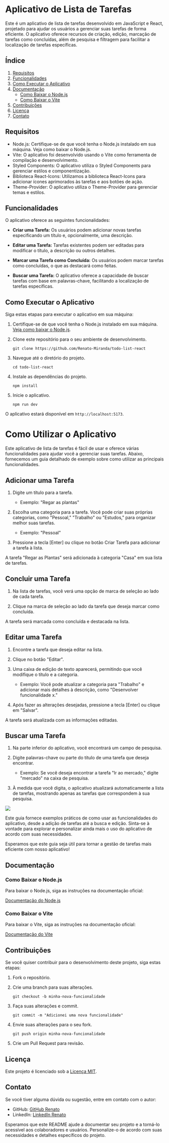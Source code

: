 # Aplicativo de Lista de Tarefas

Este é um aplicativo de lista de tarefas desenvolvido em JavaScript e React, projetado para ajudar os usuários a gerenciar suas tarefas de forma eficiente. O aplicativo oferece recursos de criação, edição, marcação de tarefas como concluídas, além de pesquisa e filtragem para facilitar a localização de tarefas específicas.

## Índice

1. [Requisitos](#requisitos)
2. [Funcionalidades](#funcionalidades)
3. [Como Executar o Aplicativo](#como-executar-o-aplicativo)
4. [Documentação](#documentação)
   - [Como Baixar o Node.js](#como-baixar-o-nodejs)
   - [Como Baixar o Vite](#como-baixar-o-vite)
5. [Contribuições](#contribuições)
6. [Licença](#licença)
7. [Contato](#contato)

## Requisitos

- Node.js: Certifique-se de que você tenha o Node.js instalado em sua máquina. Veja como baixar o Node.js.
- Vite: O aplicativo foi desenvolvido usando o Vite como ferramenta de compilação e desenvolvimento.
- Styled Components: O aplicativo utiliza o Styled Components para gerenciar estilos e componentização.
- Biblioteca React-Icons: Utilizamos a biblioteca React-Icons para adicionar ícones aprimorados às tarefas e aos botões de ação.
- Theme-Provider: O aplicativo utiliza o Theme-Provider para gerenciar temas e estilos.

## Funcionalidades

O aplicativo oferece as seguintes funcionalidades:

- **Criar uma Tarefa:** Os usuários podem adicionar novas tarefas especificando um título e, opcionalmente, uma descrição.

- **Editar uma Tarefa:** Tarefas existentes podem ser editadas para modificar o título, a descrição ou outros detalhes.

- **Marcar uma Tarefa como Concluída:** Os usuários podem marcar tarefas como concluídas, o que as destacará como feitas.

- **Buscar uma Tarefa:** O aplicativo oferece a capacidade de buscar tarefas com base em palavras-chave, facilitando a localização de tarefas específicas.

## Como Executar o Aplicativo

Siga estas etapas para executar o aplicativo em sua máquina:

1. Certifique-se de que você tenha o Node.js instalado em sua máquina. [Veja como baixar o Node.js](#como-baixar-o-nodejs).

2. Clone este repositório para o seu ambiente de desenvolvimento.

   ```
   git clone https://github.com/Renato-Miranda/todo-list-react
   ```

3. Navegue até o diretório do projeto.

   ```
   cd todo-list-react
   ```

4. Instale as dependências do projeto.

   ```
   npm install
   ```

5. Inicie o aplicativo.

   ```
   npm run dev
   ```

O aplicativo estará disponível em `http://localhost:5173`.

# Como Utilizar o Aplicativo

Este aplicativo de lista de tarefas é fácil de usar e oferece várias funcionalidades para ajudar você a gerenciar suas tarefas. Abaixo, fornecemos um guia detalhado de exemplo sobre como utilizar as principais funcionalidades.

## Adicionar uma Tarefa

1. Digite um título para a tarefa.

   - Exemplo: "Regar as plantas"

2. Escolha uma categoria para a tarefa. Você pode criar suas próprias categorias, como "Pessoal," "Trabalho" ou "Estudos," para organizar melhor suas tarefas.

   - Exemplo: "Pessoal"

3. Pressione a tecla [Enter] ou clique no botão Criar Tarefa para adicionar a tarefa à lista.

A tarefa "Regar as Plantas" será adicionada à categoria "Casa" em sua lista de tarefas.

## Concluir uma Tarefa

1. Na lista de tarefas, você verá uma opção de marca de seleção ao lado de cada tarefa.

2. Clique na marca de seleção ao lado da tarefa que deseja marcar como concluída.

A tarefa será marcada como concluída e destacada na lista.

## Editar uma Tarefa

1. Encontre a tarefa que deseja editar na lista.

2. Clique no botão "Editar".

3. Uma caixa de edição de texto aparecerá, permitindo que você modifique o título e a categoria.

   - Exemplo: Você pode atualizar a categoria para "Trabalho" e adicionar mais detalhes à descrição, como "Desenvolver funcionalidade x."

4. Após fazer as alterações desejadas, pressione a tecla [Enter] ou clique em "Salvar".

A tarefa será atualizada com as informações editadas.

## Buscar uma Tarefa

1. Na parte inferior do aplicativo, você encontrará um campo de pesquisa.

2. Digite palavras-chave ou parte do título de uma tarefa que deseja encontrar.

   - Exemplo: Se você deseja encontrar a tarefa "Ir ao mercado," digite "mercado" na caixa de pesquisa.

3. À medida que você digita, o aplicativo atualizará automaticamente a lista de tarefas, mostrando apenas as tarefas que correspondem à sua pesquisa.

<img src='./public/print_app.png'/>

Este guia fornece exemplos práticos de como usar as funcionalidades do aplicativo, desde a adição de tarefas até a busca e edição. Sinta-se à vontade para explorar e personalizar ainda mais o uso do aplicativo de acordo com suas necessidades.

Esperamos que este guia seja útil para tornar a gestão de tarefas mais eficiente com nosso aplicativo!

## Documentação

### Como Baixar o Node.js

Para baixar o Node.js, siga as instruções na documentação oficial:

[Documentação do Node.js](https://nodejs.org/en/download/)

### Como Baixar o Vite

Para baixar o Vite, siga as instruções na documentação oficial:

[Documentação do Vite](https://vitejs.dev/guide/#scaffolding-your-first-vite-project)

## Contribuições

Se você quiser contribuir para o desenvolvimento deste projeto, siga estas etapas:

1. Fork o repositório.

2. Crie uma branch para suas alterações.

   ```
   git checkout -b minha-nova-funcionalidade
   ```

3. Faça suas alterações e commit.

   ```
   git commit -m "Adicionei uma nova funcionalidade"
   ```

4. Envie suas alterações para o seu fork.

   ```
   git push origin minha-nova-funcionalidade
   ```

5. Crie um Pull Request para revisão.

## Licença

Este projeto é licenciado sob a [Licença MIT](LICENSE).

## Contato

Se você tiver alguma dúvida ou sugestão, entre em contato com o autor:

- GitHub: [GitHub Renato](https://github.com/Renato-Miranda)
- LinkedIn: [LinkedIn Renato](https://www.linkedin.com/in/renato-miranda-185269258/)

Esperamos que este README ajude a documentar seu projeto e a torná-lo acessível aos colaboradores e usuários. Personalize-o de acordo com suas necessidades e detalhes específicos do projeto.

